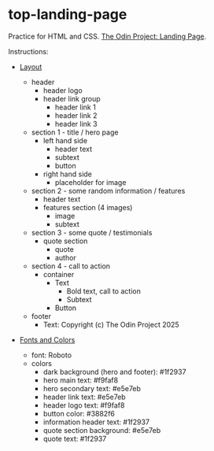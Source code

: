 # top-landing-page

Practice for HTML and CSS. 
[The Odin Project: Landing Page](https://www.theodinproject.com/lessons/foundations-landing-page). 

Instructions:  
- [Layout](https://cdn.statically.io/gh/TheOdinProject/curriculum/81a5d553f4073e593d23a6ab00d50eef8620796d/foundations/html_css/project/imgs/01.png)
    - header
      - header logo 
      - header link group
        - header link 1 
        - header link 2
        - header link 3
    - section 1 - title / hero page 
      - left hand side
        - header text
        - subtext
        - button
      - right hand side 
        - placeholder for image
    - section 2 - some random information / features 
      - header text 
      - features section (4 images)
        - image
        - subtext 
    - section 3 - some quote / testimonials
      - quote section
        - quote 
        - author  
    - section 4 - call to action 
      - container
        - Text
          - Bold text, call to action
          - Subtext
        - Button
    - footer 
      - Text: Copyright (c) The Odin Project 2025

- [Fonts and Colors](https://cdn.statically.io/gh/TheOdinProject/curriculum/a38403e7d81cc8305af16ac48985cfbde87834d6/foundations/html_css/flexbox/project-landing-page/imgs/02.png)
  - font: Roboto 
  - colors
    - dark background (hero and footer): #1f2937
    - hero main text: #f9faf8
    - hero secondary text: #e5e7eb
    - header link text: #e5e7eb
    - header logo text: #f9faf8
    - button color: #3882f6
    - information header text: #1f2937
    - quote section background: #e5e7eb
    - quote text: #1f2937